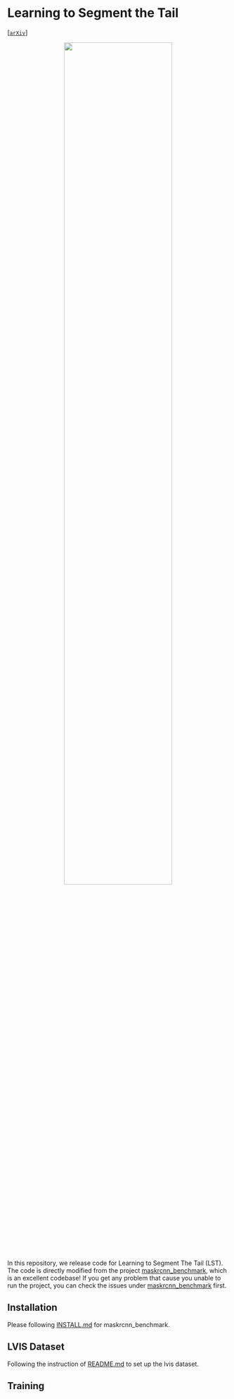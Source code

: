 # Learning to Segment the Tail

[[`arXiv`](https://arxiv.org/pdf/2004.00900.pdf)] 

<div align="center">
  <img width="70%", src="https://github.com/JoyHuYY1412/LST_LVIS/blob/master/illustration.pdf"/>
</div><br/>

In this repository, we release code for Learning to Segment The Tail (LST). The code is directly modified from the project [maskrcnn_benchmark](https://github.com/facebookresearch/maskrcnn-benchmark), which is an excellent codebase! If you get any problem that cause you unable to run the project, you can check the issues under [maskrcnn_benchmark](https://github.com/facebookresearch/maskrcnn-benchmark) first. 

## Installation
Please following [INSTALL.md](https://github.com/facebookresearch/maskrcnn-benchmark/blob/master/INSTALL.md) for maskrcnn_benchmark. 

## LVIS Dataset

Following the instruction of [README.md](https://github.com/facebookresearch/detectron2/blob/master/datasets/README.md) to set up the lvis dataset.


## Training


